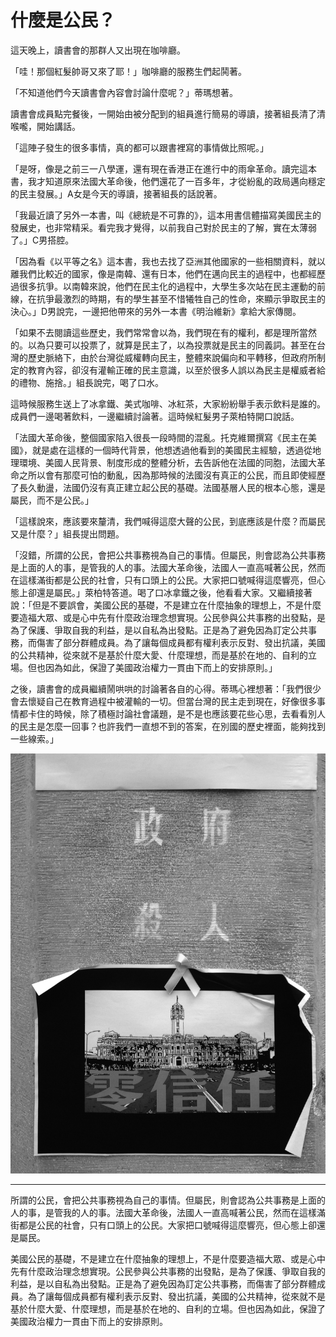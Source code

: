 # 什麼是公民？

這天晚上，讀書會的那群人又出現在咖啡廳。

「哇！那個紅髮帥哥又來了耶！」咖啡廳的服務生們起鬨著。

「不知道他們今天讀書會內容會討論什麼呢？」蒂瑪想著。

讀書會成員點完餐後，一開始由被分配到的組員進行簡易的導讀，接著組長清了清喉嚨，開始講話。

「這陣子發生的很多事情，真的都可以跟書裡寫的事情做比照呢。」

「是呀，像是之前三一八學運，還有現在香港正在進行中的雨傘革命。讀完這本書，我才知道原來法國大革命後，他們還花了一百多年，才從紛亂的政局邁向穩定的民主發展。」A女是今天的導讀，接著組長的話說著。

「我最近讀了另外一本書，叫《總統是不可靠的》，這本用書信體描寫美國民主的發展史，也非常精采。看完我才覺得，以前我自己對於民主的了解，實在太薄弱了。」C男搭腔。

「因為看《以平等之名》這本書，我也去找了亞洲其他國家的一些相關資料，就以離我們比較近的國家，像是南韓、還有日本，他們在邁向民主的過程中，也都經歷過很多抗爭。以南韓來說，他們在民主化的過程中，大學生多次站在民主運動的前線，在抗爭最激烈的時期，有的學生甚至不惜犧牲自己的性命，來顯示爭取民主的決心。」D男說完，一邊把他帶來的另外一本書《明治維新》拿給大家傳閱。

「如果不去閱讀這些歷史，我們常常會以為，我們現在有的權利，都是理所當然的。以為只要可以投票了，就算是民主了，以為投票就是民主的同義詞。甚至在台灣的歷史脈絡下，由於台灣從威權轉向民主，整體來說偏向和平轉移，但政府所制定的教育內容，卻沒有灌輸正確的民主意識，以至於很多人誤以為民主是權威者給的禮物、施捨。」組長說完，喝了口水。

這時候服務生送上了冰拿鐵、美式咖啡、冰紅茶，大家紛紛舉手表示飲料是誰的。成員們一邊喝著飲料，一邊繼續討論著。這時候紅髮男子萊柏特開口說話。

「法國大革命後，整個國家陷入很長一段時間的混亂。托克維爾撰寫《民主在美國》，就是處在這樣的一個時代背景，他想透過他看到的美國民主經驗，透過從地理環境、美國人民背景、制度形成的整體分析，去告訴他在法國的同胞，法國大革命之所以會有那麼可怕的動亂，因為那時候的法國沒有真正的公民，而且即使經歷了長久動盪，法國仍沒有真正建立起公民的基礎。法國基層人民的根本心態，還是屬民，而不是公民。」

「這樣說來，應該要來釐清，我們喊得這麼大聲的公民，到底應該是什麼？而屬民又是什麼？」組長提出問題。

「沒錯，所謂的公民，會把公共事務視為自己的事情。但屬民，則會認為公共事務是上面的人的事，是管我的人的事。法國大革命後，法國人一直高喊著公民，然而在這樣滿街都是公民的社會，只有口頭上的公民。大家把口號喊得這麼響亮，但心態上卻還是屬民。」萊柏特答道。喝了口冰拿鐵之後，他看看大家。又繼續接著說：「但是不要誤會，美國公民的基礎，不是建立在什麼抽象的理想上，不是什麼要造福大眾、或是心中先有什麼政治理念想實現。公民參與公共事務的出發點，是為了保護、爭取自我的利益，是以自私為出發點。正是為了避免因為訂定公共事務，而傷害了部分群體成員。為了讓每個成員都有權利表示反對、發出抗議，美國的公共精神，從來就不是基於什麼大愛、什麼理想，而是基於在地的、自利的立場。但也因為如此，保證了美國政治權力一貫由下而上的安排原則。」

之後，讀書會的成員繼續鬧哄哄的討論著各自的心得。蒂瑪心裡想著：「我們很少會去懷疑自己在教育過程中被灌輸的一切。但當台灣的民主走到現在，好像很多事情都卡住的時候，除了積極討論社會議題，是不是也應該要花些心思，去看看別人的民主是怎麼一回事？也許我們一直想不到的答案，在別國的歷史裡面，能夠找到一些線索。」

![什麼是公民？](7-0.jpg "什麼是公民？")

-----

所謂的公民，會把公共事務視為自己的事情。但屬民，則會認為公共事務是上面的人的事，是管我的人的事。法國大革命後，法國人一直高喊著公民，然而在這樣滿街都是公民的社會，只有口頭上的公民。大家把口號喊得這麼響亮，但心態上卻還是屬民。

美國公民的基礎，不是建立在什麼抽象的理想上，不是什麼要造福大眾、或是心中先有什麼政治理念想實現。公民參與公共事務的出發點，是為了保護、爭取自我的利益，是以自私為出發點。正是為了避免因為訂定公共事務，而傷害了部分群體成員。為了讓每個成員都有權利表示反對、發出抗議，美國的公共精神，從來就不是基於什麼大愛、什麼理想，而是基於在地的、自利的立場。但也因為如此，保證了美國政治權力一貫由下而上的安排原則。
